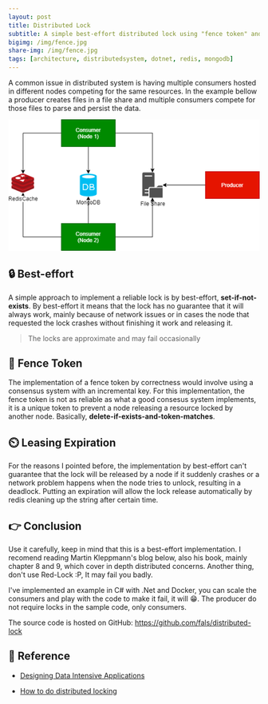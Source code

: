```yaml
---
layout: post
title: Distributed Lock
subtitle: A simple best-effort distributed lock using "fence token" and leasing expiration
bigimg: /img/fence.jpg
share-img: /img/fence.jpg
tags: [architecture, distributedsystem, dotnet, redis, mongodb]
---
```


A common issue in distributed system is having multiple consumers hosted in different nodes competing for the same resources. In the example bellow a producer creates files in a file share and multiple consumers compete for those files to parse and persist the data.

![](/img/distributed-lock-redis.svg.png)

## 🔒 Best-effort

A simple approach to implement a reliable lock is by best-effort, **set-if-not-exists**. By best-effort it means that the lock has no guarantee that it will always work, mainly because of network issues or in cases the node that requested the lock crashes without finishing it work and releasing it.

>The locks are approximate and may fail occasionally

## 🔑 Fence Token

The implementation of a fence token by correctness would involve using a consensus system with an incremental key. For this implementation, the fence token is not as reliable as what a good consesus system implements, it is a unique token to prevent a node releasing a resource locked by another node. Basically, **delete-if-exists-and-token-matches**.

## ⏲️ Leasing Expiration

For the reasons I pointed before, the implementation by best-effort can't guarantee that the lock will be released by a node if it suddenly crashes or a network problem happens when the node tries to unlock, resulting in a deadlock. Putting an expiration will allow the lock release automatically by redis cleaning up the string after certain time.

## 👉 Conclusion

Use it carefully, keep in mind that this is a best-effort implementation. I recomend reading Martin Kleppmann's blog below, also his book, mainly chapter 8 and 9, which cover in depth distributed concerns. Another thing, don't use Red-Lock :P, It may fail you badly.

I've implemented an example in C# with .Net and Docker, you can scale the consumers and play with the code to make it fail, it will 😁. The producer do not require locks in the sample code, only consumers.

The source code is hosted on GitHub: <a href="https://github.com/fals/distributed-lock" target="_blank">https://github.com/fals/distributed-lock</a>

## 📖 Reference

* <a href="https://www.amazon.com/Designing-Data-Intensive-Applications-Reliable-Maintainable/dp/1449373321/ref=sr_1_1?ie=UTF8&qid=1537824366&sr=8-1&keywords=designing+data-intensive+applications" target="_blank">Designing Data Intensive Applications</a>

* <a href="http://martin.kleppmann.com/2016/02/08/how-to-do-distributed-locking.html" target="_blank">How to do distributed locking
</a>
